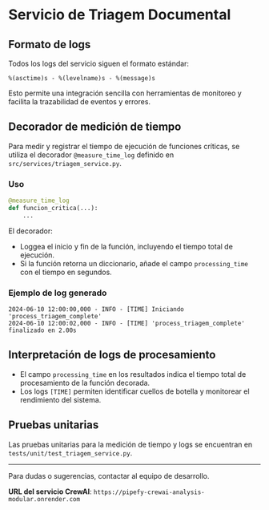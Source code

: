 # Servicio de Triagem Documental

## Formato de logs

Todos los logs del servicio siguen el formato estándar:

```
%(asctime)s - %(levelname)s - %(message)s
```

Esto permite una integración sencilla con herramientas de monitoreo y facilita la trazabilidad de eventos y errores.

## Decorador de medición de tiempo

Para medir y registrar el tiempo de ejecución de funciones críticas, se utiliza el decorador `@measure_time_log` definido en `src/services/triagem_service.py`.

### Uso

```python
@measure_time_log
def funcion_critica(...):
    ...
```

El decorador:
- Loggea el inicio y fin de la función, incluyendo el tiempo total de ejecución.
- Si la función retorna un diccionario, añade el campo `processing_time` con el tiempo en segundos.

### Ejemplo de log generado

```
2024-06-10 12:00:00,000 - INFO - [TIME] Iniciando 'process_triagem_complete'
2024-06-10 12:00:02,000 - INFO - [TIME] 'process_triagem_complete' finalizado en 2.00s
```

## Interpretación de logs de procesamiento

- El campo `processing_time` en los resultados indica el tiempo total de procesamiento de la función decorada.
- Los logs `[TIME]` permiten identificar cuellos de botella y monitorear el rendimiento del sistema.

## Pruebas unitarias

Las pruebas unitarias para la medición de tiempo y logs se encuentran en `tests/unit/test_triagem_service.py`.

---

Para dudas o sugerencias, contactar al equipo de desarrollo.

**URL del servicio CrewAI**: `https://pipefy-crewai-analysis-modular.onrender.com`
